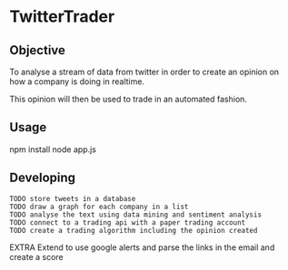 # TwitterTrader

## Objective
To analyse a stream of data from twitter in order to create an opinion on how a company is doing in realtime.

This opinion will then be used to trade in an automated fashion.


## Usage

npm install
node app.js

## Developing

	TODO store tweets in a database
	TODO draw a graph for each company in a list
	TODO analyse the text using data mining and sentiment analysis
	TODO connect to a trading api with a paper trading account
	TODO create a trading algorithm including the opinion created

EXTRA
	Extend to use google alerts and parse the links in the email and create a score
	